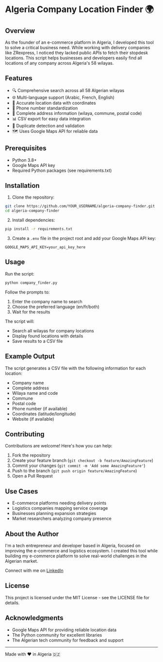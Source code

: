 # Algeria Company Location Finder 🌍

## Overview

As the founder of an e-commerce platform in Algeria, I developed this tool to solve a critical business need. While working with delivery companies like ZRexpress, I noticed they lacked public APIs to fetch their stopdesk locations. This script helps businesses and developers easily find all locations of any company across Algeria's 58 wilayas.

## Features

- 🔍 Comprehensive search across all 58 Algerian wilayas
- 🌐 Multi-language support (Arabic, French, English)
- 📍 Accurate location data with coordinates
- 📱 Phone number standardization
- 🏢 Complete address information (wilaya, commune, postal code)
- 📊 CSV export for easy data integration
- 🔄 Duplicate detection and validation
- 🗺️ Uses Google Maps API for reliable data

## Prerequisites

- Python 3.8+
- Google Maps API key
- Required Python packages (see requirements.txt)

## Installation

1. Clone the repository:
```bash
git clone https://github.com/YOUR_USERNAME/algeria-company-finder.git
cd algeria-company-finder
```

2. Install dependencies:
```bash
pip install -r requirements.txt
```

3. Create a `.env` file in the project root and add your Google Maps API key:
```
GOOGLE_MAPS_API_KEY=your_api_key_here
```

## Usage

Run the script:
```bash
python company_finder.py
```

Follow the prompts to:
1. Enter the company name to search
2. Choose the preferred language (en/fr/both)
3. Wait for the results

The script will:
- Search all wilayas for company locations
- Display found locations with details
- Save results to a CSV file

## Example Output

The script generates a CSV file with the following information for each location:
- Company name
- Complete address
- Wilaya name and code
- Commune
- Postal code
- Phone number (if available)
- Coordinates (latitude/longitude)
- Website (if available)

## Contributing

Contributions are welcome! Here's how you can help:

1. Fork the repository
2. Create your feature branch (`git checkout -b feature/AmazingFeature`)
3. Commit your changes (`git commit -m 'Add some AmazingFeature'`)
4. Push to the branch (`git push origin feature/AmazingFeature`)
5. Open a Pull Request

## Use Cases

- E-commerce platforms needing delivery points
- Logistics companies mapping service coverage
- Businesses planning expansion strategies
- Market researchers analyzing company presence

## About the Author

I'm a tech entrepreneur and developer based in Algeria, focused on improving the e-commerce and logistics ecosystem. I created this tool while building my e-commerce platform to solve real-world challenges in the Algerian market.

Connect with me on [LinkedIn](https://www.linkedin.com/in/YOUR_LINKEDIN_USERNAME)

## License

This project is licensed under the MIT License - see the LICENSE file for details.

## Acknowledgments

- Google Maps API for providing reliable location data
- The Python community for excellent libraries
- The Algerian tech community for feedback and support

---

Made with ❤️ in Algeria 🇩🇿 